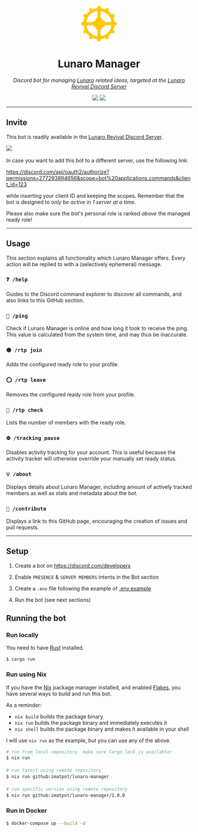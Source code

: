 <p align="center">
  <img src="assets/lunaro-manager.png" height="100px">
</p>

<h1 align="center">Lunaro Manager</h1>

<p align="center">
  <i>
    Discord bot for managing <a href="https://warframe.fandom.com/wiki/Lunaro">Lunaro</a>
    related ideas, targeted at the <a href="https://discord.gg/mUjGHEw">Lunaro Revival Discord Server</a>
  </i>
</p>

<p align="center">
  <a href="https://rust-lang.org" style="text-decoration: none">
    <img src="https://img.shields.io/badge/built%20with-Rust-orange?logo=rust&style=flat-square">
  </a>
  <a href="LICENSE.md" style="text-decoration: none">
    <img src="https://img.shields.io/github/license/imatpot/lunaro-manager?color=blue&style=flat-square">
  </a>
</p>

---

## Invite

This bot is readily available in the [Lunaro Revival Discord Server](https://discord.gg/mUjGHEw).

<a href="https://discord.gg/mUjGHEw" style="text-decoration: none">
  <img src="https://img.shields.io/badge/Join-Lunaro%20Revival%20Server-%237289da?logo=discord&style=flat-square">
</a>

<br />

In case you want to add this bot to a different server, use the following link:

https://discord.com/api/oauth2/authorize?permissions=277293894656&scope=bot%20applications.commands&client_id=123

while inserting your client ID and keeping the scopes. Remember that the bot is
designed to *only be active in 1 server at a time.*

Please also make sure the bot's personal role is ranked *above* the managed ready role!

---

## Usage

This section explains all functionality which Lunaro Manager offers. Every
action will be replied to with a (selectively ephemeral) message.

### `❓ /help`

Guides to the Discord command explorer to discover all commands, and also links
to this GitHub section.

### `🏓 /ping`

Check if Lunaro Manager is online and how long it took to receive the ping. This
value is calculated from the system time, and may thus be inaccurate.

### `🟢 /rtp join`

Adds the configured ready role to your profile.

### `⭕ /rtp leave`

Removes the configured ready role from your profile.

### `👀 /rtp check`

Lists the number of members with the ready role.

### `⛔ /tracking pause`

Disables activity tracking for your account. This is useful because the activity
tracker will otherwise override your manually set ready status.

### `💡 /about`

Displays details about Lunaro Manager, including amount of actively tracked
members as well as stats and metadata about the bot.

### `🤝 /contribute`

Displays a link to this GitHub page, encouraging the creation of issues and
pull requests.

---

## Setup

1. Create a bot on https://discord.com/developers

2. Enable `PRESENCE` & `SERVER MEMBERS` intents in the Bot section

3. Create a `.env` file following the example of [.env.example](.env.example)

4. Run the bot (see next sections)

## Running the bot

### Run locally

You need to have [Rust](https://rust-lang.org) installed.

```sh
$ cargo run
```

### Run using Nix

If you have the [Nix](https://nixos.org) package manager installed, and enabled
[Flakes](https://nixos.wiki/wiki/Flakes), you have several ways to build and run
this bot.

As a reminder:

- `nix build` builds the package binary
- `nix run` builds the package binary and immediately executes it
- `nix shell` builds the package binary and makes it available in your shell

I will use `nix run` as the example, but you can use any of the above.

```sh
# run from local repository. make sure Cargo.lock is available!
$ nix run

# run latest using remote repository
$ nix run github:imatpot/lunaro-manager

# run specific version using remote repository
$ nix run github:imatpot/lunaro-manager/2.0.0
```

### Run in Docker

```sh
$ docker-compose up --build -d
```
